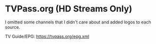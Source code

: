 # TVPass.org (HD Streams Only)
I omitted some channels that I didn't care about and added logos to each source.

TV Guide/EPG: https://tvpass.org/epg.xml
